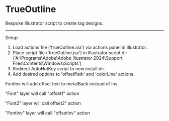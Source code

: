 # TrueOutline
Bespoke Illustrator script to create tag designs.

---
Setup:
1. Load actions file ('trueOutline.aia') via actions panel in Illustrator.
2. Place script file ('trueOutline.jsx') in Illustrator script dir ('A:\Programs\Adobe\Adobe Illustrator 2024\Support Files\Contents\Windows\Scripts')
3. Redirect AutoHotKey script to new install dir.
4. Add desired options to 'offsetPath' and 'colorLine' actions.

FontInv will add offset text to metalBack instead of Inv

"Font" layer will call "offset1" action

"Font2" layer will call offset2" action

"FontInv" layer will call "offsetInv" action
